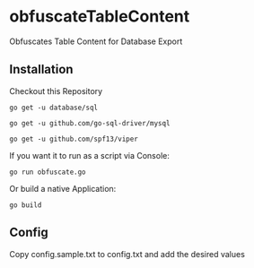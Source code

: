 # obfuscateTableContent
Obfuscates Table Content for Database Export

## Installation
Checkout this Repository

``go get -u database/sql``

``go get -u github.com/go-sql-driver/mysql``

``go get -u github.com/spf13/viper``

If you want it to run as a script via Console:

``go run obfuscate.go``


Or build a native Application:

``go build``


## Config
Copy config.sample.txt to config.txt and add the desired values



